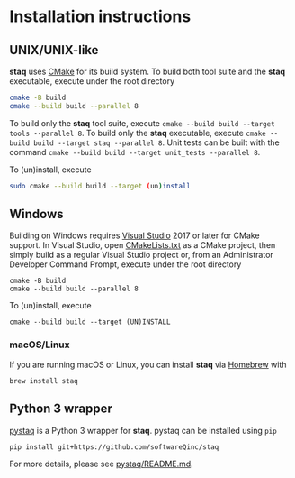 # Installation instructions

## UNIX/UNIX-like

**staq** uses [CMake](https://cmake.org/) for its build system. To build both 
tool suite and the **staq** executable, execute under the root directory

```bash
cmake -B build
cmake --build build --parallel 8
  ```

To build only the **staq** tool suite, execute 
`cmake --build build --target tools --parallel 8`. To build only the **staq** 
executable, execute `cmake --build build --target staq --parallel 8`.
Unit tests can be built with the command 
`cmake --build build --target unit_tests --parallel 8`.

To (un)install, execute 

```bash
sudo cmake --build build --target (un)install
```

## Windows

Building on Windows requires [Visual Studio](https://www.visualstudio.com) 2017
or later for CMake support. In Visual Studio, open
[CMakeLists.txt](https://github.com/softwareQinc/staq/blob/main/CMakeLists.txt)
as a CMake project, then simply build as a regular Visual Studio project or,
from an Administrator Developer Command Prompt, execute under the root directory 

```
cmake -B build
cmake --build build --parallel 8
```

To (un)install, execute 

```
cmake --build build --target (UN)INSTALL
```

### macOS/Linux

If you are running macOS or Linux, you can install **staq** via
[Homebrew](https://brew.sh) with

    brew install staq

## Python 3 wrapper
[pystaq](https://github.com/softwareQinc/staq/blob/main/pystaq/) is a Python 3 
wrapper for **staq**. pystaq can be installed using `pip`
```
pip install git+https://github.com/softwareQinc/staq
```
For more details, please see 
[pystaq/README.md](https://github.com/softwareQinc/staq/blob/main/pystaq/README.md).
